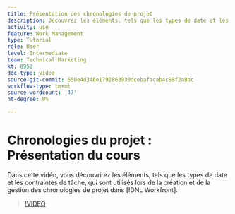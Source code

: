 ```yaml
---
title: Présentation des chronologies de projet
description: Découvrez les éléments, tels que les types de date et les contraintes de tâche, qui sont utilisés lors de la création et de la gestion des chronologies de projet dans [!DNL  Workfront].
activity: use
feature: Work Management
type: Tutorial
role: User
level: Intermediate
team: Technical Marketing
kt: 8952
doc-type: video
source-git-commit: 650e4d346e1792863930dcebafacab4c88f2a8bc
workflow-type: tm+mt
source-wordcount: '47'
ht-degree: 0%

---
```


# Chronologies du projet : Présentation du cours

Dans cette vidéo, vous découvrirez les éléments, tels que les types de date et les contraintes de tâche, qui sont utilisés lors de la création et de la gestion des chronologies de projet dans [!DNL  Workfront].

>[!VIDEO](https://video.tv.adobe.com/v/335212/?quality=12&learn=on)
